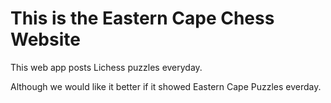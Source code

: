 # This is the Eastern Cape Chess Website

This web app posts Lichess puzzles everyday.

Although we would like it better if it showed Eastern Cape Puzzles everday.


